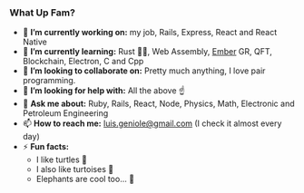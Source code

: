 ### What Up Fam?

- 🔭 **I’m currently working on:** my job, Rails, Express, React and React Native
- 🌱 **I’m currently learning:** Rust 🦀💓, Web Assembly, [Ember](https://guides.emberjs.com/release/tutorial/part-1/) GR, QFT, Blockchain, Electron, C and Cpp
- 👯 **I’m looking to collaborate on:** Pretty much anything, I love pair programming.
- 🤔 **I’m looking for help with:** All the above ☝️
- 💬 **Ask me about:** Ruby, Rails, React, Node, Physics, Math, Electronic and Petroleum Engineering
- 📫 **How to reach me:** luis.geniole@gmail.com (I check it almost every day)
- ⚡ **Fun facts:**
  - I like turtles 🐢
  - I also like turtoises 🐢
  - Elephants are cool too... 🐘
